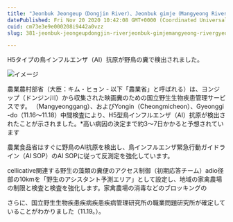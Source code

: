 ```yaml
---
title: "Jeonbuk Jeongeup（Dongjin River）、Jeonbuk gimje（Mangyeong River）、Gyeonggi Yongin（Cheongmicheon）野鳥糞便検出"
datePublished: Fri Nov 20 2020 10:42:08 GMT+0000 (Coordinated Universal Time)
cuid: cm73e3e9e000208i9442a0vzz
slug: 381-jeonbuk-jeongeupdongjin-riverjeonbuk-gimjemangyeong-rivergyeonggi-yongincheongmicheon

---
```



H5タイプの鳥インフルエンザ（AI）抗原が野鳥の糞で検出されました。

![イメージ](https://cdn.hashnode.com/res/hashnode/image/upload/v1739454155974/c363b73c-ea84-45ce-a9af-029c02567996.jpeg)

農業農村部省（大臣：キム・ヒョン - 以下「農業省」と呼ばれる）は、ヨンジップ（ドンジン川）から収集された映画糞のための国立野生生物疾患管理サービスです。 （Mangyeonggang）、およびYongin（Cheongmicheon）、Gyeonggi -do（11.16〜11.18）中間検査により、H5型鳥インフルエンザ（AI）抗原が検出されたことが示されました。*高い病因の決定まで約3〜7日かかると予想されています

農業食品省はすぐに野鳥のAI抗原を検出し、鳥インフルエンザ緊急行動ガイドライン（AI SOP）のAI SOPに従って反測定を強化しています。

cellicative関連する野生の藻類の糞便のアクセス制御（初期応答チーム）adio径部の10kmを「野生のアシスタント予測エリア」として設定し、地域の家禽農場の制限と検査と検査を強化します。家禽農場の消毒などのブロッキングの

さらに、国立野生生物疾患疾病疾患疾病管理研究所の職業問題研究所が確定していることがわかりました（11.19。）。